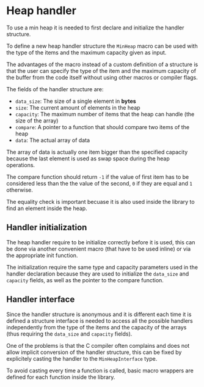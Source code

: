 # Heap handler

To use a min heap it is needed to first declare and initialize the handler structure.

To define a new heap handler structure the `MinHeap` macro can be used with the type of
the items and the maximum capacity given as input.

The advantages of the macro instead of a custom definition of a structure is that
the user can specify the type of the item and the maximum capacity of the buffer
from the code itself without using other macros or compiler flags.

The fields of the handler structure are:

- `data_size`: The size of a single element in **bytes**
- `size`: The current amount of elements in the heap
- `capacity`: The maximum number of items that the heap can handle (the size of the array)
- `compare`: A pointer to a function that should compare two items of the heap
- `data`: The actual array of data

The array of data is actually one item bigger than the specified capacity because
the last element is used as swap space during the heap operations.

The compare function should return `-1` if the value of first item has to be considered
less than the the value of the second, `0` if they are equal and `1` otherwise.

The equality check is important becuase it is also used inside the library to find
an element inside the heap.

## Handler initialization

The heap handler require to be initialize correctly before it is used, this can be done
via another convenient macro (that have to be used inline) or via the appropriate init function.

The initialization require the same type and capacity parameters used in the handler
declaration because they are used to initialize the `data_size` and `capacity` fields,
as well as the pointer to the compare function.

## Handler interface

Since the handler structure is anonymous and it is different each time it is defined
a structure interface is needed to access all the possible handlers independently
from the type of the items and the capacity of the arrays (thus requiring the `data_size`
and `capacity` fields).

One of the problems is that the C compiler often complains and does not allow
implicit conversion of the handler structure, this can be fixed by explicitely
casting the handler to the `MinHeapInterface` type.

To avoid casting every time a function is called, basic macro wrappers are defined
for each function inside the library.


